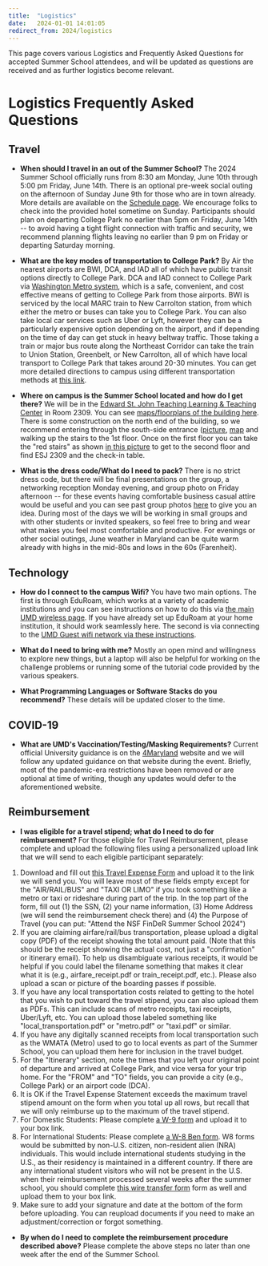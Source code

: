```yaml
---
title:  "Logistics"
date:   2024-01-01 14:01:05
redirect_from: 2024/logistics
---
```


This page covers various Logistics and Frequently Asked Questions for accepted Summer School attendees, and will be updated as questions are received and as further logistics become relevant.

# Logistics Frequently Asked Questions


## Travel
* **When should I travel in an out of the Summer School?** The 2024 Summer School officially runs from 8:30 am Monday, June 10th through 5:00 pm Friday, June 14th. There is an optional pre-week social outing on the afternoon of Sunday June 9th for those who are in town already. More details are available on the [Schedule page](../schedule). We encourage folks to check into the provided hotel sometime on Sunday. Participants should plan on departing College Park no earlier than 5pm on Friday, June 14th -- to avoid having a tight flight connection with traffic and security, we recommend planning flights leaving no earlier than 9 pm on Friday or departing Saturday morning.

* **What are the key modes of transportation to College Park?** By Air the nearest airports are BWI, DCA, and IAD all of which have public transit options directly to College Park. DCA and IAD connect to College Park via [Washington Metro system](https://www.wmata.com/rider-guide/airport-and-rail/), which is a safe, convenient, and cost effective means of getting to College Park from those airports. BWI is serviced by the local MARC train to New Carrolton station, from which either the metro or buses can take you to College Park. You can also take local car services such as Uber or Lyft, however they can be a particularly expensive option depending on the airport, and if depending on the time of day can get stuck in heavy beltway traffic. Those taking a train or major bus route along the Northeast Corridor can take the train to Union Station, Greenbelt, or New Carrolton, all of which have local transport to College Park that takes around 20-30 minutes. You can get more detailed directions to campus using different transportation methods at [this link](https://cscamm.umd.edu/drupal/about-us/visitors-guide/directions/campus-airports.html).

* **Where on campus is the Summer School located and how do I get there?** We will be in the [Edward St. John Teaching Learning & Teaching Center](https://esj.umd.edu/) in Room 2309. You can see [maps/floorplans of the building here](https://esj.umd.edu/main-navigation/spaces/building-maps). There is some construction on the north end of the building, so we recommend entering through the south-side entrance ([picture](https://esj.umd.edu/sites/default/files/styles/large/public/inline-images/llxLuRa4esrnYSAFT2b3qn4XFMBFkh5YpO9rlp68pTI5ZDANev.jpg?itok=YUn0rH3d), [map](https://www.google.com/maps/@38.986743,-76.941666,19.83z) and walking up the stairs to the 1st floor. Once on the first floor you can take the "red stairs" as shown [in this picture](https://esj.umd.edu/sites/default/files/inline-images/ugA04dyA8ZpqSHupJaSctYGfYEi7fxN3GNfitZPWPTyjAFw81I.jpg) to get to the second floor and find ESJ 2309 and the check-in table.

* **What is the dress code/What do I need to pack?** There is no strict dress code, but there will be final presentations on the group, a networking reception Monday evening, and group photo on Friday afternoon -- for these events having comfortable business casual attire would be useful and you can see past group photos [here](https://ideal.umd.edu/FinDeR/2023/past_schools/) to give you an idea. During most of the days we will be working in small groups and with other students or invited speakers, so feel free to bring and wear what makes you feel most comfortable and productive. For evenings or other social outings, June weather in Maryland can be quite warm already with highs in the mid-80s and lows in the 60s (Farenheit).

## Technology
* **How do I connect to the campus Wifi?** You have two main options. The first is through EduRoam, which works at a variety of academic institutions and you can see instructions on how to do this via [the main UMD wireless page](https://connect.umd.edu/). If you have already set up EduRoam at your home institution, it should work seamlessly here. The second is via connecting to the [UMD Guest wifi network via these instructions](https://itsupport.umd.edu/itsupport?id=kb_article&sysparm_article=KB0012824&sys_kb_id=362f93681b93cd90642d5287624bcb2b&spa=1).

* **What do I need to bring with me?** Mostly an open mind and willingness to explore new things, but a laptop will also be helpful for working on the challenge problems or running some of the tutorial code provided by the various speakers.

* **What Programming Languages or Software Stacks do you recommend?** These details will be updated closer to the time.

## COVID-19
* **What are UMD's Vaccination/Testing/Masking Requirements?** Current official University guidance is on the [4Maryland](https://umd.edu/4Maryland) website and we will follow any updated guidance on that website during the event. Briefly, most of the pandemic-era restrictions have been removed or are optional at time of writing, though any updates would defer to the aforementioned website.

## Reimbursement
* **I was eligible for a travel stipend; what do I need to do for reimbursement?** For those eligible for Travel Reimbursement, please complete and upload the following files using a personalized upload link that we will send to each eligible participant separately:
1. Download and fill out [this Travel Expense Form](https://clarknet.eng.umd.edu/sites/default/files/documents/Mechanical/docs/travel-expense-statement2016.pdf) and upload it to the link we will send you. You will leave most of these fields empty except for the "AIR/RAIL/BUS" and "TAXI OR LIMO" if you took something like a metro or taxi or rideshare during part of the trip. In the top part of the form, fill out (1) the SSN, (2) your name information, (3) Home Address (we will send the reimbursement check there) and (4) the Purpose of Travel (you can put: "Attend the NSF FinDeR Summer School 2024")
2. If you are claiming airfare/rail/bus transportation, please upload a digital copy (PDF) of the receipt showing the total amount paid. (Note that this should be the receipt showing the actual cost, not just a "confirmation" or itinerary email). To help us disambiguate various receipts, it would be helpful if you could label the filename something that makes it clear what it is (e.g., airfare_receipt.pdf or train_receipt.pdf, etc.). Please also upload a scan or picture of the boarding passes if possible.
3. If you have any local transportation costs related to getting to the hotel that you wish to put toward the travel stipend, you can also upload them as PDFs. This can include scans of metro receipts, taxi receipts, Uber/Lyft, etc. You can upload those labeled something like "local_transportation.pdf" or "metro.pdf" or "taxi.pdf" or similar.
4. If you have any digitally scanned receipts from local transportation such as the WMATA (Metro) used to go to local events as part of the Summer School, you can upload them here for inclusion in the travel budget.
5. For the "Itinerary" section, note the times that you left your original point of departure and arrived at College Park, and vice versa for your trip home. For the "FROM" and "TO" fields, you can provide a city (e.g., College Park) or an airport code (DCA).
6. It is OK if the Travel Expense Statement exceeds the maximum travel stipend amount on the form when you total up all rows, but recall that we will only reimburse up to the maximum of the travel stipend.
7. For Domestic Students: Please complete [a W-9 form](https://www.irs.gov/pub/irs-pdf/fw9.pdf) and upload it to your box link.
8. For International Students: Please complete [a W-8 Ben form](https://www.irs.gov/pub/irs-pdf/fw8ben.pdf). W8 forms would be submitted by non-U.S. citizen, non-resident alien (NRA) individuals. This would include international students studying in the U.S., as their residency is maintained in a different country. If there are any international student visitors who will not be present in the U.S. when their reimbursement processed several weeks after the summer school, you should complete [this wire transfer form](https://drive.google.com/file/d/1H1NL-ootC0JSPbZ8U9FaIyYbJ9GL891F/view?usp=sharing) form as well and upload them to your box link.
9. Make sure to add your signature and date at the bottom of the form before uploading. You can reupload documents if you need to make an adjustment/correction or forgot something.

* **By when do I need to complete the reimbursement procedure described above?** Please complete the above steps no later than one week after the end of the Summer School.
